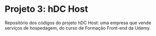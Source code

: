 # Projeto 3: hDC Host #
Repositório dos códigos do projeto hDC Host: uma empresa que vende serviços de hospedagem, do curso de Formação Front-end da Udemy.
